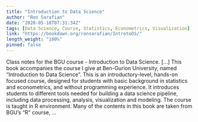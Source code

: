 ```yaml
---
title: "Introduction to Data Science"
author: "Ron Sarafian"
date: "2020-05-18T07:31:34Z"
tags: [Data Science, Course, Statistics, Econometrics, Visualization]
link: "https://bookdown.org/ronsarafian/IntrotoDS/"
length_weight: "100%"
pinned: false
---
```


Class notes for the BGU course - Introduction to Data Science. [...] This book accompanies the course I give at Ben-Gurion University, named “Introduction to Data Science”. This is an introductory-level, hands-on focused course, designed for students with basic background in statistics and econometrics, and without programming experience. It introduces students to different tools needed for building a data science pipeline, including data processing, analysis, visualization and modeling. The course is taught in R environment. Many of the contents in this book are taken from BGU’s “R” course, ...

